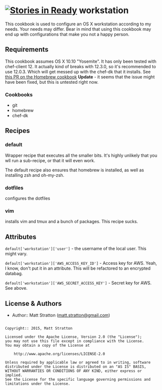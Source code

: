 [![Stories in Ready](https://badge.waffle.io/mattstratton/workstation-cookbook.png?label=ready&title=Ready)](https://waffle.io/mattstratton/workstation-cookbook)
workstation
===================

This cookbook is used to configure an OS X workstation according to my needs. Your needs may differ. Bear in mind that using this cookbook may end up with configurations that make you not a happy person.

Requirements
------------
This cookbook assumes OS X 10.10 "Yosemite". It has only been tested with chef-client 12. It actually kind of breaks with 12.3.0, so it's recommended to use 12.0.3. Which will get messed up with the chef-dk that it installs. See [this PR on the Homebrew cookbook](https://github.com/opscode-cookbooks/homebrew/pull/72) **Update** - it seems that the issue might have been fixed, but this is untested right now.

### Cookbooks
* git
* homebrew
* chef-dk

Recipes
-----------------

### default
Wrapper recipe that executes all the smaller bits. It's highly unlikely that you wll run a sub-recipe, or that it will even work.

The default recipe also ensures that homebrew is installed, as well as installing zsh and oh-my-zsh.

### dotfiles
configures the dotfiles

### vim
installs vim and tmux and a bunch of packages. This recipe sucks.

Attributes
-----------------
```default['workstation']['user']``` - the username of the local user. This might vary.

```default['workstation']['AWS_ACCESS_KEY_ID']``` - Access key for AWS. Yeah, I know, don't put it in an attribute. This will be refactored to an encrypted databag.

```default['workstation']['AWS_SECRET_ACCESS_KEY']``` - Secret key for AWS. See above.

License & Authors
-----------------

- Author:: Matt Stratton (<matt.stratton@gmail.com>)

```text

Copyright:: 2015, Matt Stratton

Licensed under the Apache License, Version 2.0 (the "License");
you may not use this file except in compliance with the License.
You may obtain a copy of the License at

    http://www.apache.org/licenses/LICENSE-2.0

Unless required by applicable law or agreed to in writing, software
distributed under the License is distributed on an "AS IS" BASIS,
WITHOUT WARRANTIES OR CONDITIONS OF ANY KIND, either express or implied.
See the License for the specific language governing permissions and
limitations under the License.

